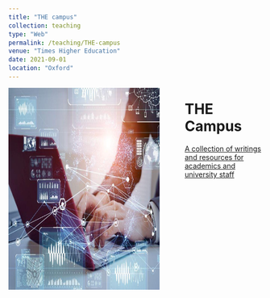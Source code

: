 ```yaml
---
title: "THE campus"
collection: teaching
type: "Web"
permalink: /teaching/THE-campus
venue: "Times Higher Education"
date: 2021-09-01
location: "Oxford"
---
```


<img src='/images/Laying foundations when teaching computational and data skills .jpg' align="left" img style="padding-right: 50px" width="300" height="400"> 



THE Campus
======

[A collection of writings and resources for academics and university staff](https://www.timeshighereducation.com/campus/authors/philip-leftwich)
